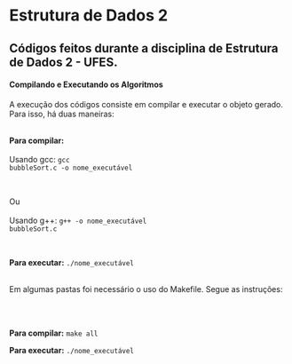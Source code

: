 # Estrutura de Dados 2

## Códigos feitos durante a disciplina de Estrutura de Dados 2 - UFES.


**<h4> Compilando e Executando os Algoritmos </h4>**
A execução dos códigos consiste em compilar e executar o objeto gerado. Para isso, há duas maneiras: <br /> <br />

**Para compilar:**<br/><br/>
Usando gcc: <code>gcc bubbleSort.c -o nome_executável</code>

<br/>

Ou <br/><br/>
Usando g++: <code>g++ -o nome_executável bubbleSort.c</code>

<br />

**Para executar:**
<code>./nome_executável</code>

<br />
Em algumas pastas foi necessário o uso do Makefile. Segue as instruções:

<br /><br />

**Para compilar:**
<code>make all</code>

**Para executar:**
<code>./nome_executável</code>